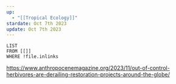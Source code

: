 ```yaml
---
up:
  - "[[Tropical Ecology]]"
stardate: Oct 7th 2023
update: Oct 7th 2023
---
```

```dataview
LIST
FROM [[]]
WHERE !file.inlinks
````

https://www.anthropocenemagazine.org/2023/11/out-of-control-herbivores-are-derailing-restoration-projects-around-the-globe/

